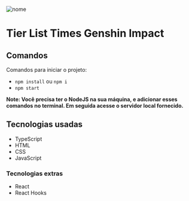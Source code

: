 ![nome](https://github.com/anagiulias/Tier_List_Times_GI-V1.1/assets/115855530/24fa2164-afad-41ce-abbc-62f14fb15048)

# Tier List Times Genshin Impact

## Comandos

Comandos para iniciar o projeto:
- `npm install` ou `npm i`
- `npm start`

**Note: Você precisa ter o NodeJS na sua máquina, e adicionar esses comandos no terminal. Em seguida acesse o servidor local fornecido.**

## Tecnologias usadas
* TypeScript
* HTML
* CSS
* JavaScript

### Tecnologias extras
* React
* React Hooks

